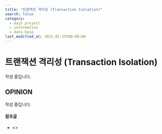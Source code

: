 ```yaml
---
title: "트랜잭션 격리성 (Transaction Isolation)"
search: false
category: 
  - main project
  - information
  - data base
last_modified_at: 2021-01-25T00:00:00
---
```


# 트랜잭션 격리성 (Transaction Isolation)<br>

작성 중입니다. 

## OPINION
작성 중입니다.

#### 참조글
- <>